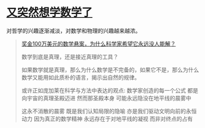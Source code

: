 # [又突然想学数学了](https://github.com/VandeeFeng/gitmemo/issues/46)

对哲学的兴趣逐渐减淡，对数学和物理的兴趣越来越浓。

> [奖金100万美元的数学悬案，为什么科学家希望它永远没人能解？](https://www.bilibili.com/video/BV15BR5Y1EdB/)
> 
> 数学到底是真理，还是接近真理的工具？
>
> 如果数学就是真理，那么为什么数学是不完备的，如果它不是，那么为什么数学又能用如此质朴的语言，揭示出自然的规律。
> 
> 或许正如庞加莱在科学与方法中表达的观点:
> 数学家创造的每一个公式
> 都是向宇宙的真理圣殿迈进
> 然而那圣殿本身
> 可能永远隐没在地平线的晨雾中
> 
> 这永不消散的晨雾
> 既是我们认知局限的隐喻
> 亦是我们驱动文明向前的永恒动力
> 因为真正的数学精神
> 永远存在于对地平线的凝视
> 而非对终点的占有

